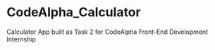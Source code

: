 # CodeAlpha_Calculator
Calculator App built as Task 2 for CodeAlpha Front-End Development Internship
